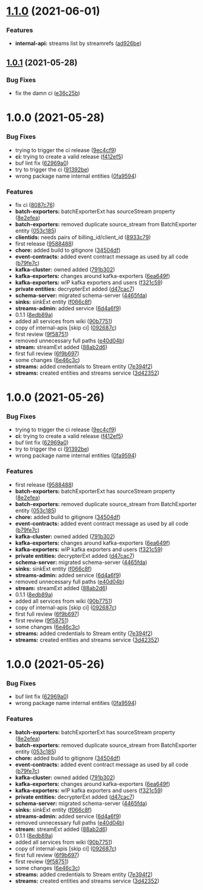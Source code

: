 # [1.1.0](https://gitlab.com/stream-machine/external-apis/compare/v1.0.1...v1.1.0) (2021-06-01)


### Features

* **internal-api:** streams list by streamrefs ([ad926be](https://gitlab.com/stream-machine/external-apis/commit/ad926be57e08951e5f971cca59eda84885fc40ff))

## [1.0.1](https://gitlab.com/stream-machine/external-apis/compare/v1.0.0...v1.0.1) (2021-05-28)


### Bug Fixes

* fix the damn ci ([e36c25b](https://gitlab.com/stream-machine/external-apis/commit/e36c25b361485a2469376cb390c836733376810b))

# 1.0.0 (2021-05-28)


### Bug Fixes

* trying to trigger the ci release ([9ec4cf9](https://gitlab.com/stream-machine/external-apis/commit/9ec4cf99fa20e4dd4a5ec00f4438cd084bb3d089))
* **ci:** trying to create a valid release ([f412ef5](https://gitlab.com/stream-machine/external-apis/commit/f412ef5f58b7380e1925946514e2def5832c045e))
* buf lint fix ([62969a0](https://gitlab.com/stream-machine/external-apis/commit/62969a0995874e3b2a8be2299ec721d10963e06e))
* try to trigger the ci ([91392be](https://gitlab.com/stream-machine/external-apis/commit/91392befa1c3ba45c9a42dde14c4c63595fede00))
* wrong package name internal entities ([0fa9594](https://gitlab.com/stream-machine/external-apis/commit/0fa9594f8949de7f8a6ef5fa445ef434cdf52cc8))


### Features

* fix ci ([8087c76](https://gitlab.com/stream-machine/external-apis/commit/8087c76dc3bf8651628821ccaad93881ed4e1785))
* **batch-exporters:** batchExporterExt has sourceStream property ([8e2efea](https://gitlab.com/stream-machine/external-apis/commit/8e2efea6138f912ba27c52d15839bafa98c86cfc))
* **batch-exporters:** removed duplicate source_stream from BatchExporter entity ([053c185](https://gitlab.com/stream-machine/external-apis/commit/053c1859dbc9f1ef922dcc99ca9b1e58a36dffad))
* **clientids:** needs pairs of billing_id/client_id ([8933c79](https://gitlab.com/stream-machine/external-apis/commit/8933c794ca7b9267df8833d0561809265e88973c))
* first release ([9588488](https://gitlab.com/stream-machine/external-apis/commit/95884880d3f6946f2b84b6969756e8d764593e01))
* **chore:** added build to gitignore ([34504df](https://gitlab.com/stream-machine/external-apis/commit/34504df2d19b24658ae7108835623298bda77168))
* **event-contracts:** added event contract message as used by all code ([b79fe7c](https://gitlab.com/stream-machine/external-apis/commit/b79fe7cbd744918dc0391b1c917970e2778e099b))
* **kafka-cluster:** owned added ([791b302](https://gitlab.com/stream-machine/external-apis/commit/791b30208ba392c3c61bc0d0b3f437bd9d63a625))
* **kafka-exporters:** changes around kafka-exporters ([6ea649f](https://gitlab.com/stream-machine/external-apis/commit/6ea649fbe517e34ce2d68c06dae29da6b6c75a2d))
* **kafka-exporters:** wIP kafka exporters and users ([f321c59](https://gitlab.com/stream-machine/external-apis/commit/f321c59be3c62dd06bdf980e94a41733c09f948e))
* **private entities:** decrypterExt added ([d47cac7](https://gitlab.com/stream-machine/external-apis/commit/d47cac7181b0705f5042a72be79cbcae7e67fdd7))
* **schema-server:** migrated schema-server ([4465fda](https://gitlab.com/stream-machine/external-apis/commit/4465fda488a8cfdeaacc9e4ab85d26ede64f1a30))
* **sinks:** sinkExt entity ([f066c8f](https://gitlab.com/stream-machine/external-apis/commit/f066c8fb9c061c5173a97eff7885855e6916fa17))
* **streams-admin:** added service ([6d4a6f9](https://gitlab.com/stream-machine/external-apis/commit/6d4a6f9dd0280e43b7ef2a582d6bc4647b7b96fb))
* 0.1.1 ([8edb89a](https://gitlab.com/stream-machine/external-apis/commit/8edb89ac094d94f0afa7f952dc2e8a5978b4f859))
* added all services from wiki ([90b7751](https://gitlab.com/stream-machine/external-apis/commit/90b77517ec72ddef79652c1493f8cf518f2880c7))
* copy of internal-apis [skip ci] ([092687c](https://gitlab.com/stream-machine/external-apis/commit/092687cd90ded96205047601e90074a0353a7a81))
* first review ([9f58751](https://gitlab.com/stream-machine/external-apis/commit/9f58751ae34aa331a4ab8dd5527c9f9cef5851b5))
* removed unnecessary full paths ([e40d04b](https://gitlab.com/stream-machine/external-apis/commit/e40d04b9ce149ab63a8f89529823e195c3e00f47))
* **stream:** streamExt added ([88ab2d6](https://gitlab.com/stream-machine/external-apis/commit/88ab2d6cb5a1e283d85a85a9cea25ccdfdeefb23))
* first full review ([6f9b697](https://gitlab.com/stream-machine/external-apis/commit/6f9b6979d55da4d3be19c6476fa15e2657ede584))
* some changes ([6e46c3c](https://gitlab.com/stream-machine/external-apis/commit/6e46c3c1c43ac1c306377aa2a25aac2cada7756c))
* **streams:** added credentials to Stream entity ([7e394f2](https://gitlab.com/stream-machine/external-apis/commit/7e394f28d26eeb4506aaf0dc7ebb3c8593be557e))
* **streams:** created entities and streams service ([3d42352](https://gitlab.com/stream-machine/external-apis/commit/3d42352d25c5cf662a12664004c79f602c6ba173))

# 1.0.0 (2021-05-26)


### Bug Fixes

* trying to trigger the ci release ([9ec4cf9](https://gitlab.com/stream-machine/external-apis/commit/9ec4cf99fa20e4dd4a5ec00f4438cd084bb3d089))
* **ci:** trying to create a valid release ([f412ef5](https://gitlab.com/stream-machine/external-apis/commit/f412ef5f58b7380e1925946514e2def5832c045e))
* buf lint fix ([62969a0](https://gitlab.com/stream-machine/external-apis/commit/62969a0995874e3b2a8be2299ec721d10963e06e))
* try to trigger the ci ([91392be](https://gitlab.com/stream-machine/external-apis/commit/91392befa1c3ba45c9a42dde14c4c63595fede00))
* wrong package name internal entities ([0fa9594](https://gitlab.com/stream-machine/external-apis/commit/0fa9594f8949de7f8a6ef5fa445ef434cdf52cc8))


### Features

* first release ([9588488](https://gitlab.com/stream-machine/external-apis/commit/95884880d3f6946f2b84b6969756e8d764593e01))
* **batch-exporters:** batchExporterExt has sourceStream property ([8e2efea](https://gitlab.com/stream-machine/external-apis/commit/8e2efea6138f912ba27c52d15839bafa98c86cfc))
* **batch-exporters:** removed duplicate source_stream from BatchExporter entity ([053c185](https://gitlab.com/stream-machine/external-apis/commit/053c1859dbc9f1ef922dcc99ca9b1e58a36dffad))
* **chore:** added build to gitignore ([34504df](https://gitlab.com/stream-machine/external-apis/commit/34504df2d19b24658ae7108835623298bda77168))
* **event-contracts:** added event contract message as used by all code ([b79fe7c](https://gitlab.com/stream-machine/external-apis/commit/b79fe7cbd744918dc0391b1c917970e2778e099b))
* **kafka-cluster:** owned added ([791b302](https://gitlab.com/stream-machine/external-apis/commit/791b30208ba392c3c61bc0d0b3f437bd9d63a625))
* **kafka-exporters:** changes around kafka-exporters ([6ea649f](https://gitlab.com/stream-machine/external-apis/commit/6ea649fbe517e34ce2d68c06dae29da6b6c75a2d))
* **kafka-exporters:** wIP kafka exporters and users ([f321c59](https://gitlab.com/stream-machine/external-apis/commit/f321c59be3c62dd06bdf980e94a41733c09f948e))
* **private entities:** decrypterExt added ([d47cac7](https://gitlab.com/stream-machine/external-apis/commit/d47cac7181b0705f5042a72be79cbcae7e67fdd7))
* **schema-server:** migrated schema-server ([4465fda](https://gitlab.com/stream-machine/external-apis/commit/4465fda488a8cfdeaacc9e4ab85d26ede64f1a30))
* **sinks:** sinkExt entity ([f066c8f](https://gitlab.com/stream-machine/external-apis/commit/f066c8fb9c061c5173a97eff7885855e6916fa17))
* **streams-admin:** added service ([6d4a6f9](https://gitlab.com/stream-machine/external-apis/commit/6d4a6f9dd0280e43b7ef2a582d6bc4647b7b96fb))
* removed unnecessary full paths ([e40d04b](https://gitlab.com/stream-machine/external-apis/commit/e40d04b9ce149ab63a8f89529823e195c3e00f47))
* **stream:** streamExt added ([88ab2d6](https://gitlab.com/stream-machine/external-apis/commit/88ab2d6cb5a1e283d85a85a9cea25ccdfdeefb23))
* 0.1.1 ([8edb89a](https://gitlab.com/stream-machine/external-apis/commit/8edb89ac094d94f0afa7f952dc2e8a5978b4f859))
* added all services from wiki ([90b7751](https://gitlab.com/stream-machine/external-apis/commit/90b77517ec72ddef79652c1493f8cf518f2880c7))
* copy of internal-apis [skip ci] ([092687c](https://gitlab.com/stream-machine/external-apis/commit/092687cd90ded96205047601e90074a0353a7a81))
* first full review ([6f9b697](https://gitlab.com/stream-machine/external-apis/commit/6f9b6979d55da4d3be19c6476fa15e2657ede584))
* first review ([9f58751](https://gitlab.com/stream-machine/external-apis/commit/9f58751ae34aa331a4ab8dd5527c9f9cef5851b5))
* some changes ([6e46c3c](https://gitlab.com/stream-machine/external-apis/commit/6e46c3c1c43ac1c306377aa2a25aac2cada7756c))
* **streams:** added credentials to Stream entity ([7e394f2](https://gitlab.com/stream-machine/external-apis/commit/7e394f28d26eeb4506aaf0dc7ebb3c8593be557e))
* **streams:** created entities and streams service ([3d42352](https://gitlab.com/stream-machine/external-apis/commit/3d42352d25c5cf662a12664004c79f602c6ba173))

# 1.0.0 (2021-05-26)


### Bug Fixes

* buf lint fix ([62969a0](https://gitlab.com/stream-machine/external-apis/commit/62969a0995874e3b2a8be2299ec721d10963e06e))
* wrong package name internal entities ([0fa9594](https://gitlab.com/stream-machine/external-apis/commit/0fa9594f8949de7f8a6ef5fa445ef434cdf52cc8))


### Features

* **batch-exporters:** batchExporterExt has sourceStream property ([8e2efea](https://gitlab.com/stream-machine/external-apis/commit/8e2efea6138f912ba27c52d15839bafa98c86cfc))
* **batch-exporters:** removed duplicate source_stream from BatchExporter entity ([053c185](https://gitlab.com/stream-machine/external-apis/commit/053c1859dbc9f1ef922dcc99ca9b1e58a36dffad))
* **chore:** added build to gitignore ([34504df](https://gitlab.com/stream-machine/external-apis/commit/34504df2d19b24658ae7108835623298bda77168))
* **event-contracts:** added event contract message as used by all code ([b79fe7c](https://gitlab.com/stream-machine/external-apis/commit/b79fe7cbd744918dc0391b1c917970e2778e099b))
* **kafka-cluster:** owned added ([791b302](https://gitlab.com/stream-machine/external-apis/commit/791b30208ba392c3c61bc0d0b3f437bd9d63a625))
* **kafka-exporters:** changes around kafka-exporters ([6ea649f](https://gitlab.com/stream-machine/external-apis/commit/6ea649fbe517e34ce2d68c06dae29da6b6c75a2d))
* **kafka-exporters:** wIP kafka exporters and users ([f321c59](https://gitlab.com/stream-machine/external-apis/commit/f321c59be3c62dd06bdf980e94a41733c09f948e))
* **private entities:** decrypterExt added ([d47cac7](https://gitlab.com/stream-machine/external-apis/commit/d47cac7181b0705f5042a72be79cbcae7e67fdd7))
* **schema-server:** migrated schema-server ([4465fda](https://gitlab.com/stream-machine/external-apis/commit/4465fda488a8cfdeaacc9e4ab85d26ede64f1a30))
* **sinks:** sinkExt entity ([f066c8f](https://gitlab.com/stream-machine/external-apis/commit/f066c8fb9c061c5173a97eff7885855e6916fa17))
* **streams-admin:** added service ([6d4a6f9](https://gitlab.com/stream-machine/external-apis/commit/6d4a6f9dd0280e43b7ef2a582d6bc4647b7b96fb))
* removed unnecessary full paths ([e40d04b](https://gitlab.com/stream-machine/external-apis/commit/e40d04b9ce149ab63a8f89529823e195c3e00f47))
* **stream:** streamExt added ([88ab2d6](https://gitlab.com/stream-machine/external-apis/commit/88ab2d6cb5a1e283d85a85a9cea25ccdfdeefb23))
* 0.1.1 ([8edb89a](https://gitlab.com/stream-machine/external-apis/commit/8edb89ac094d94f0afa7f952dc2e8a5978b4f859))
* added all services from wiki ([90b7751](https://gitlab.com/stream-machine/external-apis/commit/90b77517ec72ddef79652c1493f8cf518f2880c7))
* copy of internal-apis [skip ci] ([092687c](https://gitlab.com/stream-machine/external-apis/commit/092687cd90ded96205047601e90074a0353a7a81))
* first full review ([6f9b697](https://gitlab.com/stream-machine/external-apis/commit/6f9b6979d55da4d3be19c6476fa15e2657ede584))
* first review ([9f58751](https://gitlab.com/stream-machine/external-apis/commit/9f58751ae34aa331a4ab8dd5527c9f9cef5851b5))
* some changes ([6e46c3c](https://gitlab.com/stream-machine/external-apis/commit/6e46c3c1c43ac1c306377aa2a25aac2cada7756c))
* **streams:** added credentials to Stream entity ([7e394f2](https://gitlab.com/stream-machine/external-apis/commit/7e394f28d26eeb4506aaf0dc7ebb3c8593be557e))
* **streams:** created entities and streams service ([3d42352](https://gitlab.com/stream-machine/external-apis/commit/3d42352d25c5cf662a12664004c79f602c6ba173))

